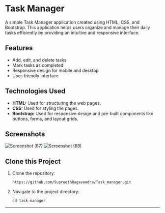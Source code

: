 

# Task Manager

A simple Task Manager application created using HTML, CSS, and Bootstrap. This application helps users organize and manage their daily tasks efficiently by providing an intuitive and responsive interface.

## Features
- Add, edit, and delete tasks
- Mark tasks as completed
- Responsive design for mobile and desktop
- User-friendly interface

## Technologies Used
- **HTML:** Used for structuring the web pages.
- **CSS:** Used for styling the pages.
- **Bootstrap:** Used for responsive design and pre-built components like buttons, forms, and layout grids.

## Screenshots
![Screenshot (67)](https://github.com/user-attachments/assets/a801fb39-1ffc-49f3-8a1c-37730032def8)
![Screenshot (68)](https://github.com/user-attachments/assets/3ec04599-7039-4666-ad4a-048126bf5ee2)

## Clone this Project

1. Clone the repository:
    ```bash
   https://github.com/SupreethRagavendra/Task_manager.git
    ```

2. Navigate to the project directory:
    ```bash
    cd task-manager
    ```

--- 
